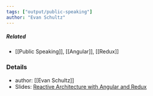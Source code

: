 ```yaml
---
tags: ["output/public-speaking"]
author: "Evan Schultz"
---
```


##### Related
- [[Public Speaking]], [[Angular]], [[Redux]]
### Details
- author: [[Evan Schultz]]
- Slides: [Reactive Architecture with Angular and Redux](https://www.slideshare.net/EvanSchultz1/reactivearchitecturewithangular)